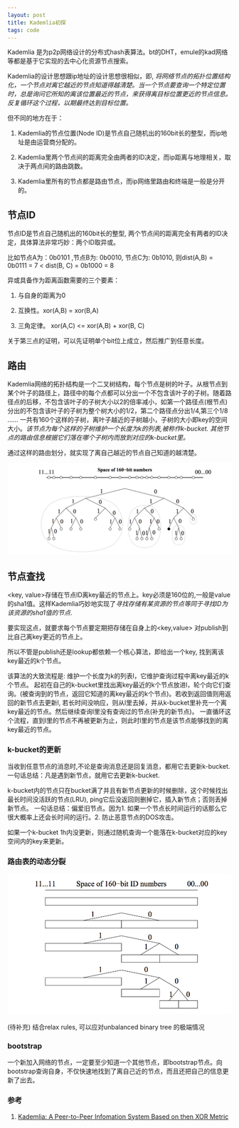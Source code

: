 ```yaml
---
layout: post
title: Kademlia初探
tags: code
---
```


Kademlia 是为p2p网络设计的分布式hash表算法。bt的DHT，emule的kad网络等都是基于它实现的去中心化资源节点搜索。

Kademlia的设计思想跟ip地址的设计思想很相似，即, *将网络节点的拓扑位置结构化，一个节点对离它越近的节点知道得越清楚。当一个节点要查询一个特定位置时，总是询问它所知的离该位置最近的节点，来获得离目标位置更近的节点信息。反复循环这个过程，以期最终达到目标位置。*

但不同的地方在于：

1. Kademlia的节点位置(Node ID)是节点自己随机出的160bit长的整型，而ip地址是由运营商分配的。

2. Kademlia里两个节点间的距离完全由两者的ID决定，而ip距离与地理相关，取决于两点间的路由跳数。

3. Kademlia里所有的节点都是路由节点，而ip网络里路由和终端是一般是分开的。



## 节点ID

节点ID是节点自己随机出的160bit长的整型, 两个节点间的距离完全有两者的ID决定，具体算法非常巧妙：两个ID取异或。

比如节点A为：0b0101 ,节点B为: 0b0010, 节点C为: 0b1010, 则dist(A,B) = 0b0111 = 7 < dist(B, C) = 0b1000 = 8

异或具备作为距离函数需要的三个要素：

1. 与自身的距离为0

2. 互换性。xor(A,B) = xor(B,A)

3. 三角定律。 xor(A,C) <= xor(A,B) + xor(B, C)


关于第三点的证明，可以先证明单个bit位上成立，然后推广到任意长度。

## 路由

Kademlia网络的拓扑结构是一个二叉树结构，每个节点是树的叶子。从根节点到某个叶子的路径上，路径中的每个点都可以分出一个不包含该叶子的子树。随着路径点的后移，不包含该叶子的子树大小以2的倍率减小，如第一个路径点(根节点)分出的不包含该叶子的子树为整个树大小的1/2，第二个路径点分出1/4,第三个1/8 ...... 一共有160个这样的子树，离叶子越近的子树越小，子树的大小即key的空间大小。*该节点为每个这样的子树维护一个长度为k的列表,被称作k-bucket. 其他节点的路由信息根据它们落在哪个子树内而放到对应的k-bucket里。*

通过这样的路由划分，就实现了离自己越近的节点自己知道的越清楚。

![节点0011...的路由信息](/images/kademlia_0.png)


## 节点查找

<key, value>存储在节点ID离key最近的节点上。key必须是160位的,一般是value的sha1值。这样Kademlia巧妙地实现了*寻找存储有某资源的节点等同于寻找ID为该资源的sha1值的节点*.

要实现这点，就要求每个节点要定期把存储在自身上的<key,value> 对publish到比自己离key更近的节点上。

所以不管是publish还是lookup都依赖一个核心算法，即给出一个key, 找到离该key最近的k个节点。

该算法的大致流程是: 维护一个长度为k的列表l，它维护查询过程中离key最近的k个节点。 起初在自己的k-bucket里找出离key最近的k个节点放进l，轮个向它们查询。(被查询到的节点，返回它知道的离key最近的k个节点)。若收到返回值则用返回的新节点去更新l, 若长时间没响应，则从l里去掉，并从k-bucket里补充一个离key最近的节点。然后继续查询l里没有查询过的节点(补充的新节点)。 一直循环这个流程，直到l里的节点不再被更新为止，则此时l里的节点是该节点能够找到的离key最近的节点。

### k-bucket的更新

当收到任意节点的消息时,不论是查询消息还是回复消息，都用它去更新k-bucket. 一句话总结：凡是遇到新节点，就用它去更新k-bucket.

k-bucket内的节点只在bucket满了并且有新节点更新的时候删除，这个时候找出最长时间没活跃的节点(LRU), ping它后没返回则删掉它，插入新节点；否则丢掉新节点。 一句话总结：偏爱旧节点。因为1. 如果一个节点长时间运行的话那么它很大概率上还会长时间的运行。2. 防止恶意节点的DOS攻击。

如果一个k-bucket 1h内没更新，则通过随机查询一个能落在k-bucket对应的key空间内的key来更新。

### 路由表的动态分裂

![relax rules](/images/kademlia_1.png)

(待补充)
结合relax rules, 可以应对unbalanced binary tree 的极端情况

### bootstrap

一个新加入网络的节点，一定要至少知道一个其他节点，即bootstrap节点。向bootstrap查询自身，不仅快速地找到了离自己近的节点，而且还把自己的信息更新了出去。



### 参考

1. [Kademlia: A Peer-to-Peer Infomation System Based on then XOR Metric](/downloads/maymounkov-kademlia-lncs.pdf)
